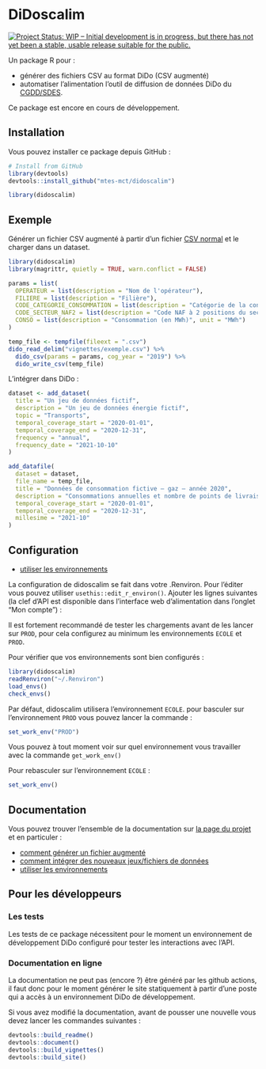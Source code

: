 DiDoscalim
================

<!-- README.md is generated from README.Rmd. Please edit that file -->
<!-- badges: start -->

[<img src="https://www.repostatus.org/badges/latest/wip.svg" target="_blank" alt="Project Status: WIP – Initial development is in progress, but there has not yet been a stable, usable release suitable for the public." />](https://www.repostatus.org/#wip)
<!-- badges: end -->

Un package R pour :

-   générer des fichiers CSV au format DiDo (CSV augmenté)
-   automatiser l’alimentation l’outil de diffusion de données DiDo du
    [CGDD/SDES](https://www.statistiques.developpement-durable.gouv.fr/).

Ce package est encore en cours de développement.

## Installation

Vous pouvez installer ce package depuis GitHub :

``` r
# Install from GitHub
library(devtools)
devtools::install_github("mtes-mct/didoscalim")

library(didoscalim)
```

## Exemple

Générer un fichier CSV augmenté à partir d’un fichier [CSV
normal](articles/exemple.csv) et le charger dans un dataset.

``` r
library(didoscalim)
library(magrittr, quietly = TRUE, warn.conflict = FALSE)

params = list(
  OPERATEUR = list(description = "Nom de l'opérateur"),
  FILIERE = list(description = "Filière"),
  CODE_CATEGORIE_CONSOMMATION = list(description = "Catégorie de la consommation"),
  CODE_SECTEUR_NAF2 = list(description = "Code NAF à 2 positions du secteur (NAF rev2 2008)", type = "naf_division"),
  CONSO = list(description = "Consommation (en MWh)", unit = "MWh")
)

temp_file <- tempfile(fileext = ".csv")
dido_read_delim("vignettes/exemple.csv") %>%
  dido_csv(params = params, cog_year = "2019") %>%
  dido_write_csv(temp_file)
```

L’intégrer dans DiDo :

``` r
dataset <- add_dataset(
  title = "Un jeu de données fictif",
  description = "Un jeu de données énergie fictif",
  topic = "Transports",
  temporal_coverage_start = "2020-01-01",
  temporal_coverage_end = "2020-12-31",
  frequency = "annual",
  frequency_date = "2021-10-10"
)

add_datafile(
  dataset = dataset,
  file_name = temp_file,
  title = "Données de consommation fictive – gaz – année 2020",
  description = "Consommations annuelles et nombre de points de livraison de chaleur et froid, par secteur d'activité",
  temporal_coverage_start = "2020-01-01",
  temporal_coverage_end = "2020-12-31",
  millesime = "2021-10"
)
```

## Configuration

-   [utiliser les environnements](articles/les-environnements.html)

La configuration de didoscalim se fait dans votre .Renviron. Pour
l’éditer vous pouvez utiliser `usethis::edit_r_environ()`. Ajouter les
lignes suivantes (la clef d’API est disponible dans l’interface web
d’alimentation dans l’onglet “Mon compte”) :

Il est fortement recommandé de tester les chargements avant de les
lancer sur `PROD`, pour cela configurez au minimum les environnements
`ECOLE` et `PROD`.

Pour vérifier que vos environnements sont bien configurés :

``` r
library(didoscalim)
readRenviron("~/.Renviron")
load_envs()
check_envs()
```

Par défaut, didoscalim utilisera l’environnement `ECOLE`. pour basculer
sur l’environnement `PROD` vous pouvez lancer la commande :

``` r
set_work_env("PROD")
```

Vous pouvez à tout moment voir sur quel environnement vous travailler
avec la commande `get_work_env()`

Pour rebasculer sur l’environnement `ECOLE` :

``` r
set_work_env()
```

## Documentation

Vous pouvez trouver l’ensemble de la documentation sur [la page du
projet](https://mtes-mct.github.io/didoscalim/) et en particuler :

-   [comment générer un fichier augmenté](articles/csv-augmente.html)
-   [comment intégrer des nouveaux jeux/fichiers de
    données](articles/charger-des-donnees.html)
-   [utiliser les environnements](articles/les-environnements.html)

## Pour les développeurs

### Les tests

Les tests de ce package nécessitent pour le moment un environnement de
développement DiDo configuré pour tester les interactions avec l’API.

### Documentation en ligne

La documentation ne peut pas (encore ?) être généré par les github
actions, il faut donc pour le moment générer le site statiquement à
partir d’une poste qui a accès à un environnement DiDo de développement.

Si vous avez modifié la documentation, avant de pousser une nouvelle
vous devez lancer les commandes suivantes :

``` r
devtools::build_readme()
devtools::document()
devtools::build_vignettes()
devtools::build_site()
```
